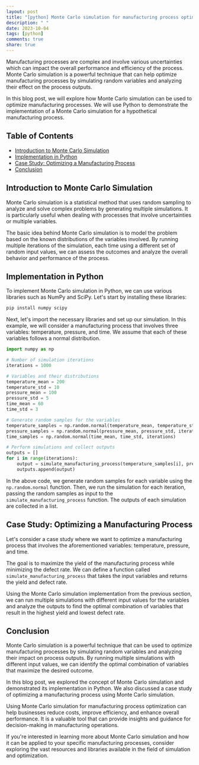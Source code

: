 ```yaml
---
layout: post
title: "[python] Monte Carlo simulation for manufacturing process optimization"
description: " "
date: 2023-10-04
tags: [python]
comments: true
share: true
---
```


Manufacturing processes are complex and involve various uncertainties which can impact the overall performance and efficiency of the process. Monte Carlo simulation is a powerful technique that can help optimize manufacturing processes by simulating random variables and analyzing their effect on the process outputs.

In this blog post, we will explore how Monte Carlo simulation can be used to optimize manufacturing processes. We will use Python to demonstrate the implementation of a Monte Carlo simulation for a hypothetical manufacturing process.

## Table of Contents
- [Introduction to Monte Carlo Simulation](#introduction-to-monte-carlo-simulation)
- [Implementation in Python](#implementation-in-python)
- [Case Study: Optimizing a Manufacturing Process](#case-study-optimizing-a-manufacturing-process)
- [Conclusion](#conclusion)

## Introduction to Monte Carlo Simulation

Monte Carlo simulation is a statistical method that uses random sampling to analyze and solve complex problems by generating multiple simulations. It is particularly useful when dealing with processes that involve uncertainties or multiple variables.

The basic idea behind Monte Carlo simulation is to model the problem based on the known distributions of the variables involved. By running multiple iterations of the simulation, each time using a different set of random input values, we can assess the outcomes and analyze the overall behavior and performance of the process.

## Implementation in Python

To implement Monte Carlo simulation in Python, we can use various libraries such as NumPy and SciPy. Let's start by installing these libraries:

```bash
pip install numpy scipy
```

Next, let's import the necessary libraries and set up our simulation. In this example, we will consider a manufacturing process that involves three variables: temperature, pressure, and time. We assume that each of these variables follows a normal distribution.

```python
import numpy as np

# Number of simulation iterations
iterations = 1000

# Variables and their distributions
temperature_mean = 200
temperature_std = 10
pressure_mean = 100
pressure_std = 5
time_mean = 60
time_std = 3

# Generate random samples for the variables
temperature_samples = np.random.normal(temperature_mean, temperature_std, iterations)
pressure_samples = np.random.normal(pressure_mean, pressure_std, iterations)
time_samples = np.random.normal(time_mean, time_std, iterations)

# Perform simulations and collect outputs
outputs = []
for i in range(iterations):
    output = simulate_manufacturing_process(temperature_samples[i], pressure_samples[i], time_samples[i])
    outputs.append(output)
```

In the above code, we generate random samples for each variable using the `np.random.normal` function. Then, we run the simulation for each iteration, passing the random samples as input to the `simulate_manufacturing_process` function. The outputs of each simulation are collected in a list.

## Case Study: Optimizing a Manufacturing Process

Let's consider a case study where we want to optimize a manufacturing process that involves the aforementioned variables: temperature, pressure, and time.

The goal is to maximize the yield of the manufacturing process while minimizing the defect rate. We can define a function called `simulate_manufacturing_process` that takes the input variables and returns the yield and defect rate.

Using the Monte Carlo simulation implementation from the previous section, we can run multiple simulations with different input values for the variables and analyze the outputs to find the optimal combination of variables that result in the highest yield and lowest defect rate.

## Conclusion

Monte Carlo simulation is a powerful technique that can be used to optimize manufacturing processes by simulating random variables and analyzing their impact on process outputs. By running multiple simulations with different input values, we can identify the optimal combination of variables that maximize the desired outcome.

In this blog post, we explored the concept of Monte Carlo simulation and demonstrated its implementation in Python. We also discussed a case study of optimizing a manufacturing process using Monte Carlo simulation.

Using Monte Carlo simulation for manufacturing process optimization can help businesses reduce costs, improve efficiency, and enhance overall performance. It is a valuable tool that can provide insights and guidance for decision-making in manufacturing operations.

If you're interested in learning more about Monte Carlo simulation and how it can be applied to your specific manufacturing processes, consider exploring the vast resources and libraries available in the field of simulation and optimization.